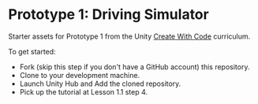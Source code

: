 # Prototype 1: Driving Simulator

Starter assets for Prototype 1 from the Unity [Create With Code](https://learn.unity.com/course/create-with-code) curriculum.

To get started:

* Fork (skip this step if you don't have a GitHub account) this repository.
* Clone to your development machine.
* Launch Unity Hub and Add the cloned repository.
* Pick up the tutorial at Lesson 1.1 step 4.
